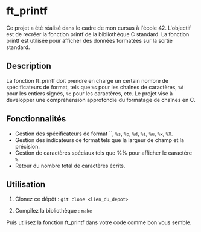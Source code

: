 # ft_printf

Ce projet a été réalisé dans le cadre de mon cursus à l'école 42. L'objectif est de recréer la fonction printf de la bibliothèque C standard. La fonction printf est utilisée pour afficher des données formatées sur la sortie standard.

## Description

La fonction ft_printf doit prendre en charge un certain nombre de spécificateurs de format, tels que `%s` pour les chaînes de caractères, `%d` pour les entiers signés, `%c` pour les caractères, etc. Le projet vise à développer une compréhension approfondie du formatage de chaînes en C.

## Fonctionnalités

- Gestion des spécificateurs de format ``, `%s`, `%p`, `%d`, `%i`, `%u`, `%x`, `%X`.
- Gestion des indicateurs de format tels que la largeur de champ et la précision.
- Gestion de caractères spéciaux tels que %% pour afficher le caractère `%`.
- Retour du nombre total de caractères écrits.

## Utilisation

1. Clonez ce dépôt :
`git clone <lien_du_depot>`

2. Compilez la bibliothèque :
`make`

Puis utilisez la fonction ft_printf dans votre code comme bon vous semble.
